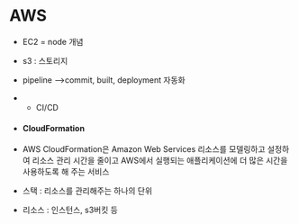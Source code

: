 # AWS

- EC2 = node 개념 
- s3 : 스토리지
- pipeline -->commit, built, deployment 자동화
- - CI/CD



- #### CloudFormation

- AWS CloudFormation은 Amazon Web Services 리소스를 모델링하고 설정하여 리소스 관리 시간을 줄이고 AWS에서 실행되는 애플리케이션에 더 많은 시간을 사용하도록 해 주는 서비스

- 스택 : 리소스를 관리해주는 하나의 단위

- 리소스 : 인스턴스, s3버킷 등
